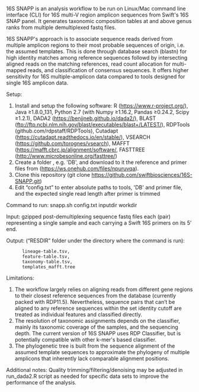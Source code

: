 ﻿16S SNAPP is an analysis workflow to be run on Linux/Mac command line
interface (CLI) for 16S multi-V region amplicon sequences from Swift's 16S SNAP
panel. It generates taxonomic composition tables at and above genus ranks from
multiple demultiplexed fastq files.

16S SNAPP's approach is to associate sequence reads derived from multiple
amplicon regions to their most probable sequences of origin, i.e. the assumed
templates. This is done through database search (blastn) for high identity
matches among reference sequences followd by intersecting aligned reads on the
matching references, read count allocation for multi-mapped reads, and
classification of consensus sequences. It offers higher sensitivity for 16S
multiple-amplicon data compared to tools designed for single 16S amplicon data.

Setup:
   1. Install and setup the following software:
      R (https://www.r-project.org/),
      Java ≥1.8.0_131,
      Python 2.7 (with Numpy ≥1.16.2, Pandas ≥0.24.2, Scipy ≥1.2.1),
      DADA2 (https://benjjneb.github.io/dada2/),
      BLAST (ftp://ftp.ncbi.nlm.nih.gov/blast/executables/blast+/LATEST/),
      RDPTools (github.com/rdpstaff/RDPTools),
      Cutadapt (https://cutadapt.readthedocs.io/en/stable/),
      VSEARCH (https://github.com/torognes/vsearch),
      MAFFT (https://mafft.cbrc.jp/alignment/software/,
      FASTTREE (http://www.microbesonline.org/fasttree/)
   3. Create a folder , e.g. 'DB', and download to it the reference and primer 
      files from (https://ws.onehub.com/files/npuruvqa).
   4. Clone this repository (git clone https://github.com/swiftbiosciences/16S-SNAPP.git)
   5. Edit “config.txt” to enter absolute paths to tools, 'DB' and primer file, 
      and the expected single read length after primer is trimmed


Command to run: snapp.sh config.txt inputdir workdir

   Input: gzipped post-demultiplexing sequence fastq files each (pair)
          representing a single sample and each carrying a Swift 16S primers
          on its 5’ end.

  Output: (“RESDIR” folder under the directory where the command is run):

          lineage-table.tsv,
          feature-table.tsv,
          taxonomy-table.tsv,
          templates_mafft.tree

Limitations:
1. The workflow largely relies on aligning reads from different gene regions
   to their closest reference sequences from the database (currently packed
   with RDP11.5). Nevertheless, sequence pairs that can’t be aligned to any
   reference sequences within the set identity cutoff are treated as individual
   features and classified directly.
2. The resolution of taxonomic assignments depends on the classifier, mainly its
   taxonomic coverage of the samples, and the sequencing depth. The current
   version of 16S SNAPP uses RDP Classifier, but is potentially compatible with 
   other k-mer's based classifier.
3. The phylogenetic tree is built from the sequence alignment of the assumed
   template sequences to approximate the phylogeny of multiple amplicons that
   inherently lack comparable alignment positions.

Additional notes:
   Quality trimming/filtering/denoising may be adjusted in run_dada2.R script
   as needed for specific data sets to improve the performance of the analysis.
